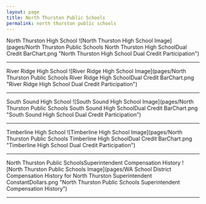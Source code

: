 ```yaml
---
layout: page
title: North Thurston Public Schools
permalink: north thurston public schools
---
```



North Thurston High School
![North Thurston High School Image](pages/North Thurston Public Schools North Thurston High SchoolDual Credit BarChart.png "North Thurston High School Dual Credit Participation")

___

River Ridge High School
![River Ridge High School Image](pages/North Thurston Public Schools River Ridge High SchoolDual Credit BarChart.png "River Ridge High School Dual Credit Participation")

___

South Sound High School
![South Sound High School Image](pages/North Thurston Public Schools South Sound High SchoolDual Credit BarChart.png "South Sound High School Dual Credit Participation")

___

Timberline High School
![Timberline High School Image](pages/North Thurston Public Schools Timberline High SchoolDual Credit BarChart.png "Timberline High School Dual Credit Participation")

___

North Thurston Public SchoolsSuperintendent Compensation History
![North Thurston Public Schools Image](pages/WA School District Compensation History for North Thurston Superintendent ConstantDollars.png "North Thurston Public Schools Superintendent Compensation History")

___


